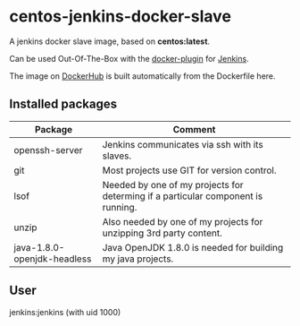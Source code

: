 # centos-jenkins-docker-slave

A jenkins docker slave image, based on **centos:latest**.

Can be used Out-Of-The-Box with the [docker-plugin](https://wiki.jenkins-ci.org/display/JENKINS/Docker+Plugin "docker-plugin") for [Jenkins](https://jenkins-ci.org/ "Jenkins CI Server").

The image on [DockerHub](https://hub.docker.com/r/stefanlehmann/centos-jenkins-docker-slave/ "DockerHub") is built automatically from the Dockerfile here.

## Installed packages ##

| Package                     | Comment                                                                          |
|-----------------------------|----------------------------------------------------------------------------------|
| openssh-server              | Jenkins communicates via ssh with its slaves.                                    |
| git                         | Most projects use GIT for version control.                                       |
| lsof                        | Needed by one of my projects for determing if a particular component is running. |
| unzip                       | Also needed by one of my projects for unzipping 3rd party content.               |
| java-1.8.0-openjdk-headless | Java OpenJDK 1.8.0 is needed for building my java projects.                      |

## User ##
jenkins:jenkins (with uid 1000)
